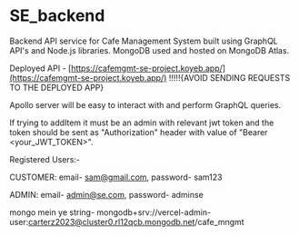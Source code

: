 # SE_backend
Backend API service for Cafe Management System built using GraphQL API's and Node.js libraries. MongoDB used and hosted on MongoDB Atlas.

Deployed API - [https://cafemgmt-se-project.koyeb.app/](https://cafemgmt-se-project.koyeb.app/)   !!!!!{AVOID SENDING REQUESTS TO THE DEPLOYED APP}

Apollo server will be easy to interact with and perform GraphQL queries.

If trying to addItem it must be an admin with relevant jwt token and the token should be sent as "Authorization" header with value of "Bearer <your_JWT_TOKEN>".



Registered Users:-

CUSTOMER: email- sam@gmail.com, password- sam123

ADMIN: email- admin@se.com, password- adminse

mongo mein ye string-   mongodb+srv://vercel-admin-user:carterz2023@cluster0.rl12qcb.mongodb.net/cafe_mngmt
